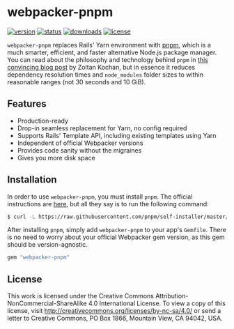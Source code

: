 # webpacker-pnpm

[![version](https://img.shields.io/gem/v/webpacker-pnpm?label=version&style=flat-square)](https://rubygems.org/gems/webpacker-pnpm)
[![status](https://img.shields.io/travis/thearchitector/webpacker-pnpm?style=flat-square)](https://travis-ci.org/github/thearchitector/webpacker-pnpm)
[![downloads](https://img.shields.io/gem/dt/webpacker-pnpm?style=flat-square)](https://rubygems.org/gems/webpacker-pnpm)
[![license](https://img.shields.io/badge/license-CC--BY--NC--SA--4.0-green?style=flat-square)](https://creativecommons.org/licenses/by-nc-sa/4.0/)

`webpacker-pnpm` replaces Rails' Yarn environment with [pnpm](https://pnpm.js.org/), which is a much smarter, efficient, and faster alternative Node.js package manager. You can read about the philosophy and technology behind `pnpm` in [this convincing blog post](https://www.kochan.io/nodejs/why-should-we-use-pnpm.html) by Zoltan Kochan, but in essence it reduces dependency resolution times and `node_modules` folder sizes to within reasonable ranges (not 30 seconds and 10 GiB).

## Features

- Production-ready
- Drop-in seamless replacement for Yarn, no config required
- Supports Rails' Template API, including existing templates using Yarn
- Independent of official Webpacker versions
- Provides code sanity without the migraines
- Gives you more disk space

## Installation

In order to use `webpacker-pnpm`, you must install `pnpm`. The official instructions are [here](https://pnpm.js.org/en/installation), but all they say is to run the following command:

```sh
$ curl -L https://raw.githubusercontent.com/pnpm/self-installer/master/install.js | node
```

After installing `pnpm`, simply add `webpacker-pnpm` to your app's `Gemfile`. There is no need to worry about your official Webpacker gem version, as this gem should be version-agnostic.

```ruby
gem "webpacker-pnpm"
```

## License

This work is licensed under the Creative Commons Attribution-NonCommercial-ShareAlike 4.0 International License. To view a copy of this license, visit <http://creativecommons.org/licenses/by-nc-sa/4.0/> or send a letter to Creative Commons, PO Box 1866, Mountain View, CA 94042, USA.
